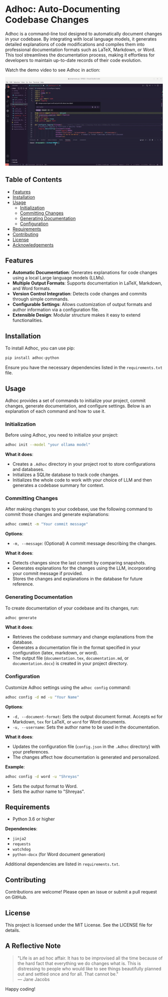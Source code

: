 
# Adhoc: Auto-Documenting Codebase Changes

Adhoc is a command-line tool designed to automatically document changes in your codebase. By integrating with local language models, it generates detailed explanations of code modifications and compiles them into professional documentation formats such as LaTeX, Markdown, or Word. This tool streamlines the documentation process, making it effortless for developers to maintain up-to-date records of their code evolution.

Watch the demo video to see Adhoc in action:

![Adhoc Demo](adhoc_demo.gif)

## Table of Contents
- [Features](#features)
- [Installation](#installation)
- [Usage](#usage)
  - [Initialization](#initialization)
  - [Committing Changes](#committing-changes)
  - [Generating Documentation](#generating-documentation)
  - [Configuration](#configuration)
- [Requirements](#requirements)
- [Contributing](#contributing)
- [License](#license)
- [Acknowledgements](#acknowledgements)

## Features
- **Automatic Documentation**: Generates explanations for code changes using a local Large language models (LLMs).
- **Multiple Output Formats**: Supports documentation in LaTeX, Markdown, and Word formats.
- **Version Control Integration**: Detects code changes and commits through simple commands.
- **Configurable Settings**: Allows customization of output formats and author information via a configuration file.
- **Extensible Design**: Modular structure makes it easy to extend functionalities.

## Installation
To install Adhoc, you can use pip:
```bash
pip install adhoc-python
```
Ensure you have the necessary dependencies listed in the `requirements.txt` file.

## Usage
Adhoc provides a set of commands to initialize your project, commit changes, generate documentation, and configure settings. Below is an explanation of each command and how to use it.

### Initialization
Before using Adhoc, you need to initialize your project:
```bash
adhoc init --model "your ollama model"
```
**What it does**:
- Creates a `.Adhoc` directory in your project root to store configurations and databases.
- Initializes a SQLite database to track code changes.
- Initializes the whole code to work with your choice of LLM and then generates a codebase summary for context.

### Committing Changes
After making changes to your codebase, use the following command to commit those changes and generate explanations:
```bash
adhoc commit -m "Your commit message"
```
**Options**:
- `-m, --message`: (Optional) A commit message describing the changes.

**What it does**:
- Detects changes since the last commit by comparing snapshots.
- Generates explanations for the changes using the LLM, incorporating your commit message if provided.
- Stores the changes and explanations in the database for future reference.

### Generating Documentation
To create documentation of your codebase and its changes, run:
```bash
adhoc generate
```
**What it does**:
- Retrieves the codebase summary and change explanations from the database.
- Generates a documentation file in the format specified in your configuration (latex, markdown, or word).
- The output file (`documentation.tex`, `documentation.md`, or `documentation.docx`) is created in your project directory.

### Configuration
Customize Adhoc settings using the `adhoc config` command:
```bash
adhoc config -d md -u "Your Name"
```
**Options**:
- `-d, --document-format`: Sets the output document format. Accepts `md` for Markdown, `tex` for LaTeX, or `word` for Word documents.
- `-u, --username`: Sets the author name to be used in the documentation.

**What it does**:
- Updates the configuration file (`config.json` in the `.Adhoc` directory) with your preferences.
- The changes affect how documentation is generated and personalized.

**Example**:
```bash
adhoc config -d word -u "Shreyas"
```
- Sets the output format to Word.
- Sets the author name to "Shreyas".

## Requirements
- Python 3.6 or higher

**Dependencies**:
- `jinja2`
- `requests`
- `watchdog`
- `python-docx` (for Word document generation)

Additional dependencies are listed in `requirements.txt`.

## Contributing
Contributions are welcome! Please open an issue or submit a pull request on GitHub.

## License
This project is licensed under the MIT License. See the LICENSE file for details.

## A Reflective Note
> "Life is an ad hoc affair. It has to be improvised all the time because of the hard fact that everything we do changes what is. This is distressing to people who would like to see things beautifully planned out and settled once and for all. That cannot be."  
> ― Jane Jacobs


Happy coding!
